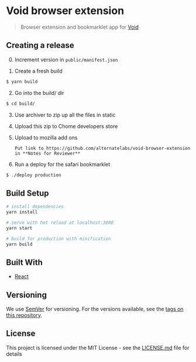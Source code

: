 # Void browser extension

> Browser extension and bookmarklet app for [Void](https://voidapp.co)

## Creating a release

0. Increment version in `public/manifest.json`

1. Create a fresh build

  ```bash
  $ yarn build
  ```

2. Go into the build/ dir

  ```bash
  $ cd build/
  ```

3. Use archiver to zip up all the files in static

4. Upload this zip to Chome developers store

5. Upload to mozilla add ons

    ```
    Put link to https://github.com/alternatelabs/void-browser-extension in **Notes for Reviewer**
    ```

6. Run a deploy for the safari bookmarklet

  ```bash
  $ ./deploy production
  ```

## Build Setup

```bash
# install dependencies
yarn install

# serve with hot reload at localhost:3080
yarn start

# build for production with minification
yarn build
```

## Built With

* [React](https://reactjs.org/)

## Versioning

We use [SemVer](http://semver.org/) for versioning. For the versions available, see the [tags on this repository](https://github.com/your/project/tags).

## License

This project is licensed under the MIT License - see the [LICENSE.md](LICENSE.md) file for details
